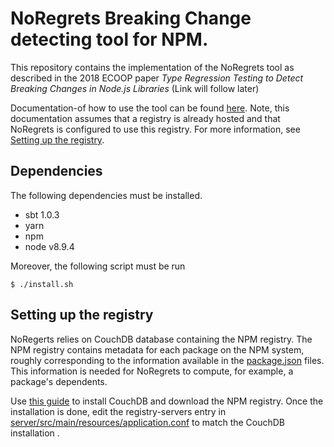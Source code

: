 # NoRegrets Breaking Change detecting tool for NPM.
This repository contains the implementation of the NoRegrets tool as described in the 2018 ECOOP paper *Type Regression Testing to Detect Breaking Changes in Node.js Libraries* (Link will follow later)

Documentation-of how to use the tool can be found [here](guide/index.html). Note, this documentation assumes that a registry is already hosted and that NoRegrets is configured to use this registry. For more information, see [Setting up the registry](#setting-up-the-registry). 

## Dependencies
The following dependencies must be installed.
- sbt 1.0.3
- yarn 
- npm
- node v8.9.4

Moreover, the following script must be run

```
$ ./install.sh
```

## Setting up the registry
NoRegerts relies on CouchDB database containing the NPM registry.
The NPM registry contains metadata for each package on the NPM system, roughly corresponding to the information available in the [package.json](https://docs.npmjs.com/files/package.json) files.
This information is needed for NoRegrets to compute, for example, a package's dependents.

Use [this guide](https://github.com/npm/npm-registry-couchapp) to install CouchDB and download the NPM registry.
Once the installation is done, edit the registry-servers entry in [server/src/main/resources/application.conf](server/src/main/resources/application.conf) to match the CouchDB installation .


